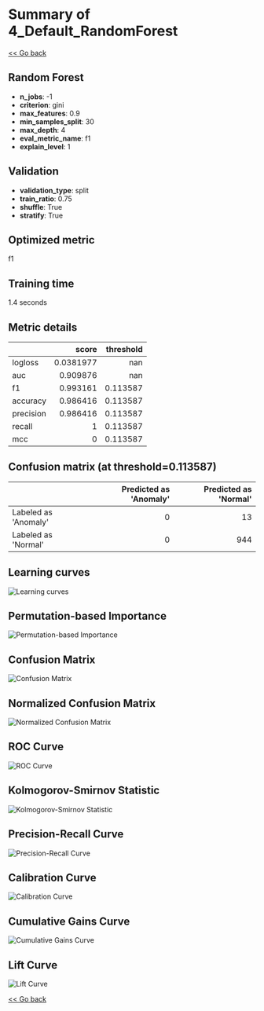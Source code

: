 # Summary of 4_Default_RandomForest

[<< Go back](../README.md)


## Random Forest
- **n_jobs**: -1
- **criterion**: gini
- **max_features**: 0.9
- **min_samples_split**: 30
- **max_depth**: 4
- **eval_metric_name**: f1
- **explain_level**: 1

## Validation
 - **validation_type**: split
 - **train_ratio**: 0.75
 - **shuffle**: True
 - **stratify**: True

## Optimized metric
f1

## Training time

1.4 seconds

## Metric details
|           |     score |   threshold |
|:----------|----------:|------------:|
| logloss   | 0.0381977 |  nan        |
| auc       | 0.909876  |  nan        |
| f1        | 0.993161  |    0.113587 |
| accuracy  | 0.986416  |    0.113587 |
| precision | 0.986416  |    0.113587 |
| recall    | 1         |    0.113587 |
| mcc       | 0         |    0.113587 |


## Confusion matrix (at threshold=0.113587)
|                      |   Predicted as 'Anomaly' |   Predicted as 'Normal' |
|:---------------------|-------------------------:|------------------------:|
| Labeled as 'Anomaly' |                        0 |                      13 |
| Labeled as 'Normal'  |                        0 |                     944 |

## Learning curves
![Learning curves](learning_curves.png)

## Permutation-based Importance
![Permutation-based Importance](permutation_importance.png)
## Confusion Matrix

![Confusion Matrix](confusion_matrix.png)


## Normalized Confusion Matrix

![Normalized Confusion Matrix](confusion_matrix_normalized.png)


## ROC Curve

![ROC Curve](roc_curve.png)


## Kolmogorov-Smirnov Statistic

![Kolmogorov-Smirnov Statistic](ks_statistic.png)


## Precision-Recall Curve

![Precision-Recall Curve](precision_recall_curve.png)


## Calibration Curve

![Calibration Curve](calibration_curve_curve.png)


## Cumulative Gains Curve

![Cumulative Gains Curve](cumulative_gains_curve.png)


## Lift Curve

![Lift Curve](lift_curve.png)



[<< Go back](../README.md)

